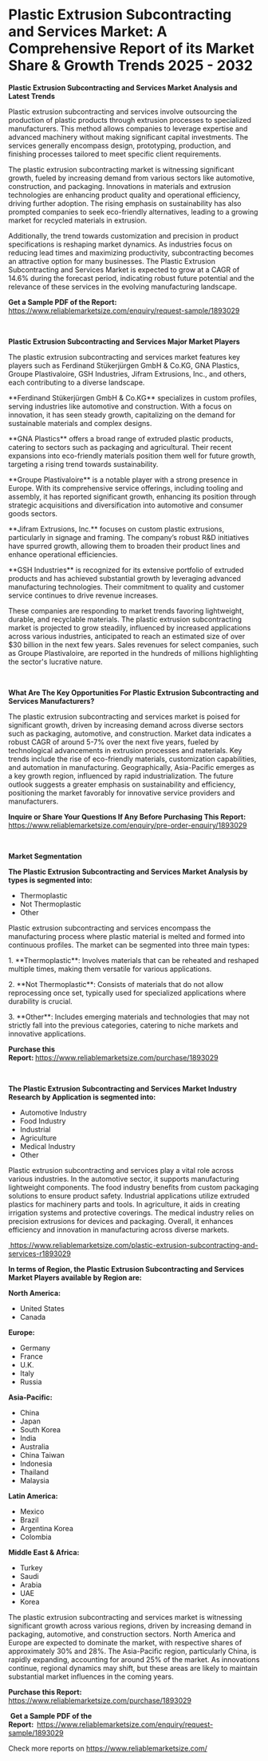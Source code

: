<p><h1>Plastic Extrusion Subcontracting and Services Market: A Comprehensive Report of its Market Share & Growth Trends 2025 - 2032</h1></p><p><strong>Plastic Extrusion Subcontracting and Services Market Analysis and Latest Trends</strong></p>
<p><p>Plastic extrusion subcontracting and services involve outsourcing the production of plastic products through extrusion processes to specialized manufacturers. This method allows companies to leverage expertise and advanced machinery without making significant capital investments. The services generally encompass design, prototyping, production, and finishing processes tailored to meet specific client requirements. </p><p>The plastic extrusion subcontracting market is witnessing significant growth, fueled by increasing demand from various sectors like automotive, construction, and packaging. Innovations in materials and extrusion technologies are enhancing product quality and operational efficiency, driving further adoption. The rising emphasis on sustainability has also prompted companies to seek eco-friendly alternatives, leading to a growing market for recycled materials in extrusion.</p><p>Additionally, the trend towards customization and precision in product specifications is reshaping market dynamics. As industries focus on reducing lead times and maximizing productivity, subcontracting becomes an attractive option for many businesses. The Plastic Extrusion Subcontracting and Services Market is expected to grow at a CAGR of 14.6% during the forecast period, indicating robust future potential and the relevance of these services in the evolving manufacturing landscape.</p></p>
<p><strong>Get a Sample PDF of the Report:&nbsp;</strong> <a href="https://www.reliablemarketsize.com/enquiry/request-sample/1893029?utm_campaign=3069&utm_medium=2&utm_source=Github&utm_content=ia&utm_term=11032025&utm_id=plastic-extrusion-subcontracting-and-services">https://www.reliablemarketsize.com/enquiry/request-sample/1893029</a></p>
<p>&nbsp;</p>
<p><strong>Plastic Extrusion Subcontracting and Services Major Market Players</strong></p>
<p><p>The plastic extrusion subcontracting and services market features key players such as Ferdinand Stükerjürgen GmbH & Co.KG, GNA Plastics, Groupe Plastivaloire, GSH Industries, Jifram Extrusions, Inc., and others, each contributing to a diverse landscape.</p><p>**Ferdinand Stükerjürgen GmbH & Co.KG** specializes in custom profiles, serving industries like automotive and construction. With a focus on innovation, it has seen steady growth, capitalizing on the demand for sustainable materials and complex designs.</p><p>**GNA Plastics** offers a broad range of extruded plastic products, catering to sectors such as packaging and agricultural. Their recent expansions into eco-friendly materials position them well for future growth, targeting a rising trend towards sustainability.</p><p>**Groupe Plastivaloire** is a notable player with a strong presence in Europe. With its comprehensive service offerings, including tooling and assembly, it has reported significant growth, enhancing its position through strategic acquisitions and diversification into automotive and consumer goods sectors.</p><p>**Jifram Extrusions, Inc.** focuses on custom plastic extrusions, particularly in signage and framing. The company’s robust R&D initiatives have spurred growth, allowing them to broaden their product lines and enhance operational efficiencies.</p><p>**GSH Industries** is recognized for its extensive portfolio of extruded products and has achieved substantial growth by leveraging advanced manufacturing technologies. Their commitment to quality and customer service continues to drive revenue increases.</p><p>These companies are responding to market trends favoring lightweight, durable, and recyclable materials. The plastic extrusion subcontracting market is projected to grow steadily, influenced by increased applications across various industries, anticipated to reach an estimated size of over $30 billion in the next few years. Sales revenues for select companies, such as Groupe Plastivaloire, are reported in the hundreds of millions highlighting the sector's lucrative nature.</p></p>
<p>&nbsp;</p>
<p><strong>What Are The Key Opportunities For Plastic Extrusion Subcontracting and Services Manufacturers?</strong></p>
<p><p>The plastic extrusion subcontracting and services market is poised for significant growth, driven by increasing demand across diverse sectors such as packaging, automotive, and construction. Market data indicates a robust CAGR of around 5-7% over the next five years, fueled by technological advancements in extrusion processes and materials. Key trends include the rise of eco-friendly materials, customization capabilities, and automation in manufacturing. Geographically, Asia-Pacific emerges as a key growth region, influenced by rapid industrialization. The future outlook suggests a greater emphasis on sustainability and efficiency, positioning the market favorably for innovative service providers and manufacturers.</p></p>
<p><strong>Inquire or Share Your Questions If Any Before Purchasing This Report:</strong> <a href="https://www.reliablemarketsize.com/enquiry/pre-order-enquiry/1893029?utm_campaign=3069&utm_medium=2&utm_source=Github&utm_content=ia&utm_term=11032025&utm_id=plastic-extrusion-subcontracting-and-services">https://www.reliablemarketsize.com/enquiry/pre-order-enquiry/1893029</a></p>
<p>&nbsp;</p>
<p><strong>Market Segmentation</strong></p>
<p><strong>The Plastic Extrusion Subcontracting and Services Market Analysis by types is segmented into:</strong></p>
<p><ul><li>Thermoplastic</li><li>Not Thermoplastic</li><li>Other</li></ul></p>
<p><p>Plastic extrusion subcontracting and services encompass the manufacturing process where plastic material is melted and formed into continuous profiles. The market can be segmented into three main types: </p><p>1. **Thermoplastic**: Involves materials that can be reheated and reshaped multiple times, making them versatile for various applications.</p><p>2. **Not Thermoplastic**: Consists of materials that do not allow reprocessing once set, typically used for specialized applications where durability is crucial.</p><p>3. **Other**: Includes emerging materials and technologies that may not strictly fall into the previous categories, catering to niche markets and innovative applications.</p></p>
<p><strong>Purchase this Report:&nbsp;</strong><a href="https://www.reliablemarketsize.com/purchase/1893029?utm_campaign=3069&utm_medium=2&utm_source=Github&utm_content=ia&utm_term=11032025&utm_id=plastic-extrusion-subcontracting-and-services">https://www.reliablemarketsize.com/purchase/1893029</a></p>
<p>&nbsp;</p>
<p><strong>The Plastic Extrusion Subcontracting and Services Market Industry Research by Application is segmented into:</strong></p>
<p><ul><li>Automotive Industry</li><li>Food Industry</li><li>Industrial</li><li>Agriculture</li><li>Medical Industry</li><li>Other</li></ul></p>
<p><p>Plastic extrusion subcontracting and services play a vital role across various industries. In the automotive sector, it supports manufacturing lightweight components. The food industry benefits from custom packaging solutions to ensure product safety. Industrial applications utilize extruded plastics for machinery parts and tools. In agriculture, it aids in creating irrigation systems and protective coverings. The medical industry relies on precision extrusions for devices and packaging. Overall, it enhances efficiency and innovation in manufacturing across diverse markets.</p></p>
<p><a href="https://www.reliablemarketsize.com/plastic-extrusion-subcontracting-and-services-r1893029?utm_campaign=3069&utm_medium=2&utm_source=Github&utm_content=ia&utm_term=11032025&utm_id=plastic-extrusion-subcontracting-and-services">&nbsp;https://www.reliablemarketsize.com/plastic-extrusion-subcontracting-and-services-r1893029</a></p>
<p><strong>In terms of Region, the Plastic Extrusion Subcontracting and Services Market Players available by Region are:</strong></p>
<p>
    <p> <strong> North America: </strong>
        <ul>
            <li>United States</li>
            <li>Canada</li>
        </ul>
        </p> 
    <p> <strong> Europe: </strong>
        <ul>
            <li>Germany</li>
            <li>France</li>
            <li>U.K.</li>
            <li>Italy</li>
            <li>Russia</li>
        </ul>
        </p> 
    <p> <strong> Asia-Pacific: </strong>
        <ul>
            <li>China</li>
            <li>Japan</li>
            <li>South Korea</li>
            <li>India</li>
            <li>Australia</li>
            <li>China Taiwan</li>
            <li>Indonesia</li>
            <li>Thailand</li>
            <li>Malaysia</li>
        </ul>
        </p> 
    <p> <strong> Latin America: </strong>
        <ul>
            <li>Mexico</li>
            <li>Brazil</li>
            <li>Argentina Korea</li>
            <li>Colombia</li>
        </ul>
        </p> 
    <p> <strong> Middle East & Africa: </strong>
        <ul>
            <li>Turkey</li>
            <li>Saudi</li>
            <li>Arabia</li>
            <li>UAE</li>
            <li>Korea</li>
        </ul>
    </p>
    </p>
<p><p>The plastic extrusion subcontracting and services market is witnessing significant growth across various regions, driven by increasing demand in packaging, automotive, and construction sectors. North America and Europe are expected to dominate the market, with respective shares of approximately 30% and 28%. The Asia-Pacific region, particularly China, is rapidly expanding, accounting for around 25% of the market. As innovations continue, regional dynamics may shift, but these areas are likely to maintain substantial market influences in the coming years.</p></p>
<p><strong>Purchase this Report: </strong><a href="https://www.reliablemarketsize.com/purchase/1893029?utm_campaign=3069&utm_medium=2&utm_source=Github&utm_content=ia&utm_term=11032025&utm_id=plastic-extrusion-subcontracting-and-services">https://www.reliablemarketsize.com/purchase/1893029</a></p>
<p>&nbsp;<strong>Get a Sample PDF of the Report:&nbsp;&nbsp;</strong><a href="https://www.reliablemarketsize.com/enquiry/request-sample/1893029?utm_campaign=3069&utm_medium=2&utm_source=Github&utm_content=ia&utm_term=11032025&utm_id=plastic-extrusion-subcontracting-and-services">https://www.reliablemarketsize.com/enquiry/request-sample/1893029</a></p>
<p><strong></strong></p>
<p>Check more reports on <a href="https://www.reliablemarketsize.com/?utm_campaign=3069&utm_medium=2&utm_source=Github&utm_content=ia&utm_term=11032025&utm_id=plastic-extrusion-subcontracting-and-services">https://www.reliablemarketsize.com/</a></p>